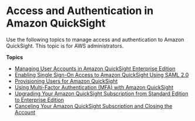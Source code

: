 # Access and Authentication in Amazon QuickSight<a name="access-and-authentication"></a>

Use the following topics to manage access and authentication to Amazon QuickSight\. This topic is for AWS administrators\.

**Topics**
+ [Managing User Accounts in Amazon QuickSight Enterprise Edition](managing-users-enterprise.md)
+ [Enabling Single Sign\-On Access to Amazon QuickSight Using SAML 2\.0](external-identity-providers.md)
+ [Provisioning Users for Amazon QuickSight](provisioning-users.md)
+ [Using Multi\-Factor Authentication \(MFA\) with Amazon QuickSight](using-multi-factor-authentication-mfa.md)
+ [Upgrading Your Amazon QuickSight Subscription from Standard Edition to Enterprise Edition](upgrading-subscription.md)
+ [Canceling Your Amazon QuickSight Subscription and Closing the Account](closing-account.md)